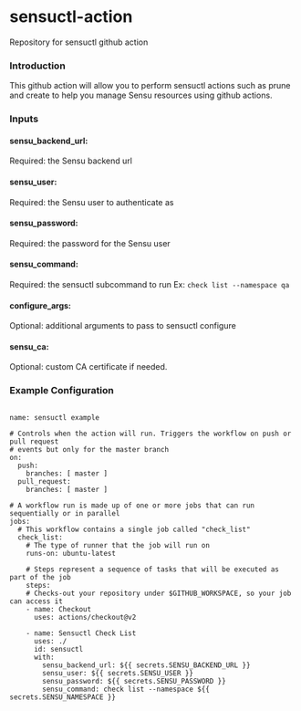 # sensuctl-action
Repository for sensuctl github action

### Introduction
This github action will allow you to perform sensuctl actions such as prune and create to help you manage Sensu resources
using github actions.

### Inputs
#### sensu_backend_url: 
Required: the Sensu backend url
#### sensu_user:
Required: the Sensu user to authenticate as  
#### sensu_password: 
Required: the password for the Sensu user
#### sensu_command: 
Required: the sensuctl subcommand to run Ex: `check list --namespace qa`
#### configure_args: 
Optional: additional arguments to pass to sensuctl configure
#### sensu_ca: 
Optional: custom CA certificate if needed.


### Example Configuration

```

name: sensuctl example

# Controls when the action will run. Triggers the workflow on push or pull request
# events but only for the master branch
on:
  push:
    branches: [ master ]
  pull_request:
    branches: [ master ]

# A workflow run is made up of one or more jobs that can run sequentially or in parallel
jobs:
  # This workflow contains a single job called "check_list"
  check_list:
    # The type of runner that the job will run on
    runs-on: ubuntu-latest

    # Steps represent a sequence of tasks that will be executed as part of the job
    steps:
    # Checks-out your repository under $GITHUB_WORKSPACE, so your job can access it
    - name: Checkout
      uses: actions/checkout@v2

    - name: Sensuctl Check List
      uses: ./
      id: sensuctl
      with:
        sensu_backend_url: ${{ secrets.SENSU_BACKEND_URL }}
        sensu_user: ${{ secrets.SENSU_USER }}
        sensu_password: ${{ secrets.SENSU_PASSWORD }} 
        sensu_command: check list --namespace ${{ secrets.SENSU_NAMESPACE }}



